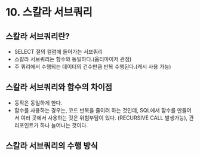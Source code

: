 # 10. 스칼라 서브쿼리

## 스칼라 서브쿼리란?
- SELECT 절의 컬럼에 들어가는 서브쿼리
- 스칼라 서브쿼리는 함수와 동일하다.(옵티마이저 관점)
- 주 쿼리에서 수행되는 데이터의 건수만큼 반복 수행된다.(캐시 사용 가능)

## 스칼라 서브쿼리와 함수의 차이점
- 동작은 동일하게 한다.
- 함수를 사용하는 경우는, 코드 반복을 줄이려 하는 것인데, SQL에서 함수를 만들어서 여러 곳에서 사용하는 것은 위험부담이 있다. (RECURSIVE CALL 발생가능), 관리포인트가 하나 늘어나는 것이다.


## 스칼라 서브쿼리의 수행 방식